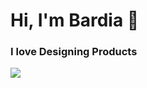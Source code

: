 # Hi, I'm Bardia 👋
### I love Designing Products

<img src="https://github.com/bardiahabibi/bardiahabibi/blob/main/GithubBanner.jpg" >




<!--
**bardiahabibi/bardiahabibi** is a ✨ _special_ ✨ repository because its `README.md` (this file) appears on your GitHub profile.

Here are some ideas to get you started:

- 🔭 I’m currently working on ...
- 🌱 I’m currently learning ...
- 👯 I’m looking to collaborate on ...
- 🤔 I’m looking for help with ...
- 💬 Ask me about ...
- 📫 How to reach me: ...
- 😄 Pronouns: ...
- ⚡ Fun fact: ...
-->
